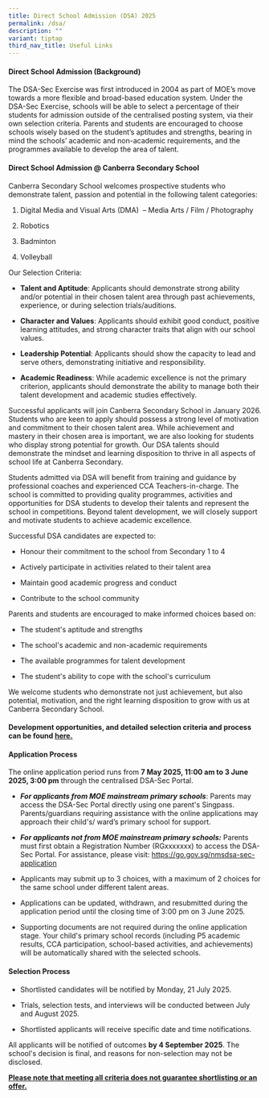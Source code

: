 ```yaml
---
title: Direct School Admission (DSA) 2025
permalink: /dsa/
description: ""
variant: tiptap
third_nav_title: Useful Links
---
```

<h4><strong>Direct School Admission (Background)</strong></h4>
<p>The DSA-Sec Exercise was first introduced in 2004 as part of MOE’s move
towards a more flexible and broad-based education system. Under the DSA-Sec
Exercise, schools will be able to select a percentage of their students
for admission outside of the centralised posting system, via their own
selection criteria. Parents and students are encouraged to choose schools
wisely based on the student’s aptitudes and strengths, bearing in mind
the schools’ academic and non-academic requirements, and the programmes
available to develop the area of talent.</p>
<h4><strong>Direct School Admission @ Canberra Secondary School</strong></h4>
<p>Canberra Secondary School welcomes prospective students who demonstrate
talent, passion and potential in the following talent categories:</p>
<ol data-tight="true" class="tight">
<li>
<p>Digital Media and Visual Arts (DMA) &nbsp;– Media Arts / Film / Photography</p>
</li>
<li>
<p>Robotics</p>
</li>
<li>
<p>Badminton</p>
</li>
<li>
<p>Volleyball</p>
</li>
</ol>
<p>Our Selection Criteria:</p>
<ul data-tight="true" class="tight">
<li>
<p><strong>Talent and Aptitude</strong>: Applicants should demonstrate strong
ability and/or potential in their chosen talent area through past achievements,
experience, or during selection trials/auditions.</p>
</li>
<li>
<p><strong>Character and Values</strong>: Applicants should exhibit good
conduct, positive learning attitudes, and strong character traits that
align with our school values.</p>
</li>
<li>
<p><strong>Leadership Potential</strong>: Applicants should show the capacity
to lead and serve others, demonstrating initiative and responsibility.</p>
</li>
<li>
<p><strong>Academic Readiness</strong>: While academic excellence is not
the primary criterion, applicants should demonstrate the ability to manage
both their talent development and academic studies effectively.</p>
<p></p>
</li>
</ul>
<p>Successful applicants will join Canberra Secondary School in January 2026.
Students who are keen to apply should possess a strong level of motivation
and commitment to their chosen talent area. While achievement and mastery
in their chosen area is important, we are also looking for students who
display strong potential for growth. Our DSA talents should demonstrate
the mindset and learning disposition to thrive in all aspects of school
life at Canberra Secondary.</p>
<p>Students admitted via DSA will benefit from training and guidance by professional
coaches and experienced CCA Teachers-in-charge. The school is committed
to providing quality programmes, activities and opportunities for DSA students
to develop their talents and represent the school in competitions. Beyond
talent development, we will closely support and motivate students to achieve
academic excellence.</p>
<p>Successful DSA candidates are expected to:</p>
<ul data-tight="true" class="tight">
<li>
<p>Honour their commitment to the school from Secondary 1 to 4</p>
</li>
<li>
<p>Actively participate in activities related to their talent area</p>
</li>
<li>
<p>Maintain good academic progress and conduct</p>
</li>
<li>
<p>Contribute to the school community</p>
</li>
</ul>
<p>Parents and students are encouraged to make informed choices based on:</p>
<ul data-tight="true" class="tight">
<li>
<p>The student's aptitude and strengths</p>
</li>
<li>
<p>The school's academic and non-academic requirements</p>
</li>
<li>
<p>The available programmes for talent development</p>
</li>
<li>
<p>The student's ability to cope with the school's curriculum</p>
</li>
</ul>
<p>We welcome students who demonstrate not just achievement, but also potential,
motivation, and the right learning disposition to grow with us at Canberra
Secondary School.</p>
<h4>Development opportunities, and detailed selection criteria and process can be found <a href="/files/2025/Direct_School_Admission_additional_information_for_DSA.pdf" rel="noopener noreferrer nofollow" target="_blank"><u>here</u></a><u>.</u></h4>
<h4><strong>Application Process</strong></h4>
<p>The online application period runs from <strong>7 May 2025, 11:00 am to 3 June 2025, 3:00 pm</strong> through
the centralised DSA-Sec Portal.</p>
<ul data-tight="true" class="tight">
<li>
<p><strong><em>For applicants from MOE mainstream primary schools</em></strong>:
Parents may access the DSA-Sec Portal directly using one parent's Singpass.
Parents/guardians requiring assistance with the online applications may
approach their child's/ ward’s primary school for support.</p>
</li>
<li>
<p><strong><em>For applicants not from MOE mainstream primary schools:</em></strong> Parents
must first obtain a Registration Number (RGxxxxxxx) to access the DSA-Sec
Portal. For assistance, please visit: <a href="https://go.gov.sg/nmsdsa-sec-application" rel="noopener noreferrer nofollow" target="_blank">https://go.gov.sg/nmsdsa-sec-application</a>
<br>
</p>
</li>
<li>
<p>Applicants may submit up to 3 choices, with a maximum of 2 choices for
the same school under different talent areas.</p>
</li>
<li>
<p>Applications can be updated, withdrawn, and resubmitted during the application
period until the closing time of 3:00 pm on 3 June 2025.
<br>
</p>
</li>
<li>
<p>Supporting documents are not required during the online application stage.
Your child's primary school records (including P5 academic results, CCA
participation, school-based activities, and achievements) will be automatically
shared with the selected schools.</p>
</li>
</ul>
<h4><strong>Selection Process</strong></h4>
<ul data-tight="true" class="tight">
<li>
<p>Shortlisted candidates will be notified by Monday, 21 July 2025.</p>
</li>
<li>
<p>Trials, selection tests, and interviews will be conducted between July
and August 2025.</p>
</li>
<li>
<p>Shortlisted applicants will receive specific date and time notifications.</p>
<p></p>
</li>
</ul>
<p>All applicants will be notified of outcomes <strong>by 4 September 2025</strong>.
The school's decision is final, and reasons for non-selection may not be
disclosed.</p>
<p><strong><u>Please note that meeting all criteria does not guarantee shortlisting or an offer.</u></strong>
</p>